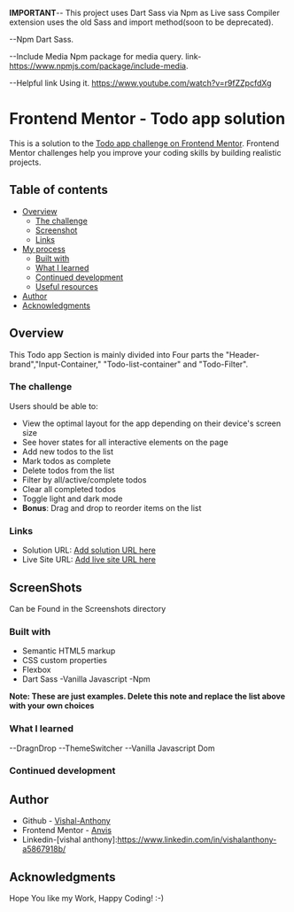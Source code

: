 
**IMPORTANT**-- This project uses Dart Sass via Npm as Live sass Compiler extension uses the old Sass and import method(soon to be deprecated).

--Npm Dart Sass.

--Include Media Npm package for media query.
link- https://www.npmjs.com/package/include-media.

--Helpful link Using it.
https://www.youtube.com/watch?v=r9fZZpcfdXg




# Frontend Mentor - Todo app solution

This is a solution to the [Todo app challenge on Frontend Mentor](https://www.frontendmentor.io/challenges/todo-app-Su1_KokOW). Frontend Mentor challenges help you improve your coding skills by building realistic projects. 

## Table of contents

- [Overview](#overview)
  - [The challenge](#the-challenge)
  - [Screenshot](#screenshot)
  - [Links](#links)
- [My process](#my-process)
  - [Built with](#built-with)
  - [What I learned](#what-i-learned)
  - [Continued development](#continued-development)
  - [Useful resources](#useful-resources)
- [Author](#author)
- [Acknowledgments](#acknowledgments)


## Overview
This Todo app Section is mainly divided into Four parts the "Header-brand","Input-Container," "Todo-list-container" and "Todo-Filter".
### The challenge


Users should be able to:

- View the optimal layout for the app depending on their device's screen size
- See hover states for all interactive elements on the page
- Add new todos to the list
- Mark todos as complete
- Delete todos from the list
- Filter by all/active/complete todos
- Clear all completed todos
- Toggle light and dark mode
- **Bonus**: Drag and drop to reorder items on the list




### Links

- Solution URL: [Add solution URL here](https://your-solution-url.com)
- Live Site URL: [Add live site URL here](https://todo-app-alpha-one.vercel.app/)

## ScreenShots
Can be Found in the Screenshots directory

### Built with

- Semantic HTML5 markup
- CSS custom properties
- Flexbox
- Dart Sass
-Vanilla Javascript
-Npm


**Note: These are just examples. Delete this note and replace the list above with your own choices**

### What I learned

--DragnDrop
--ThemeSwitcher
--Vanilla Javascript Dom
### Continued development



## Author

- Github - [Vishal-Anthony](https://github.com/Vishal-Cr)
- Frontend Mentor - [Anvis](https://www.frontendmentor.io/profile/Vishal-Cr)
- Linkedin-[vishal anthony]:https://www.linkedin.com/in/vishalanthony-a5867918b/



## Acknowledgments

Hope You like my Work, Happy Coding! :-)